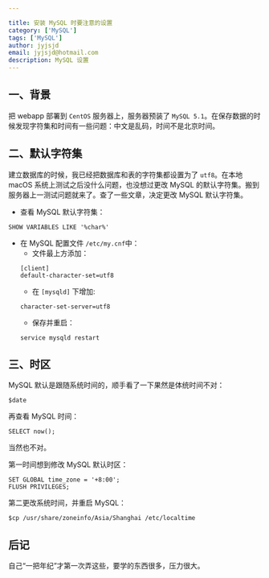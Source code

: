 ```yaml
---

title: 安装 MySQL 时要注意的设置
category: ['MySQL']
tags: ['MySQL']
author: jyjsjd
email: jyjsjd@hotmail.com
description: MySQL 设置
---
```

## 一、背景
把 webapp 部署到 `CentOS` 服务器上，服务器预装了 `MySQL 5.1`。在保存数据的时候发现字符集和时间有一些问题：中文是乱码，时间不是北京时间。

## 二、默认字符集
建立数据库的时候，我已经把数据库和表的字符集都设置为了 `utf8`。在本地 macOS 系统上测试之后没什么问题，也没想过更改 MySQL 的默认字符集。搬到服务器上一测试问题就来了。查了一些文章，决定更改 MySQL 默认字符集。

* 查看 MySQL 默认字符集：
```
SHOW VARIABLES LIKE '%char%'
```
* 在 MySQL 配置文件 `/etc/my.cnf`中：
  - 文件最上方添加：
  ```
  [client]
  default-character-set=utf8
  ```
  - 在 `[mysqld]` 下增加:
  ```
  character-set-server=utf8
  ```
  - 保存并重启：
  ```
  service mysqld restart
  ```

## 三、时区
MySQL 默认是跟随系统时间的，顺手看了一下果然是体统时间不对：
```
$date
```
再查看 MySQL 时间：
```
SELECT now();
```
当然也不对。


第一时间想到修改 MySQL 默认时区：
```
SET GLOBAL time_zone = '+8:00';
FLUSH PRIVILEGES; 
```

第二更改系统时间，并重启 MySQL：
```
$cp /usr/share/zoneinfo/Asia/Shanghai /etc/localtime
```

## 后记
自己“一把年纪”才第一次弄这些，要学的东西很多，压力很大。

